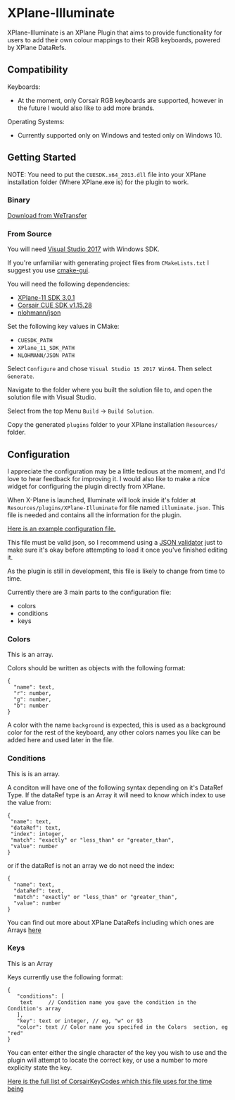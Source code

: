 # XPlane-Illuminate
XPlane-Illuminate is an XPlane Plugin that aims to provide functionality for users to add their own colour mappings to their RGB keyboards, powered by XPlane DataRefs.

## Compatibility
Keyboards:
- At the moment, only Corsair RGB keyboards are supported, however in the future I would also like to add more brands.

Operating Systems:
- Currently supported only on Windows and tested only on Windows 10.
## Getting Started 
NOTE: You need to put the `CUESDK.x64_2013.dll` file into your XPlane installation folder (Where XPlane.exe is) for the plugin to work.
### Binary
[Download from WeTransfer](https://we.tl/t-FeMsijs7PX)
### From Source
You will need [Visual Studio 2017](https://docs.microsoft.com/en-us/visualstudio/install/install-visual-studio?view=vs-2017) with Windows SDK.

If you're unfamiliar with generating project files from `CMakeLists.txt` I suggest you use [cmake-gui](https://cmake.org/download/).

You will need the following dependencies:
- [XPlane-11 SDK 3.0.1](https://developer.x-plane.com/sdk/plugin-sdk-downloads/)
- [Corsair CUE SDK v1.15.28](http://forum.corsair.com/v3/showthread.php?t=156813)
- [nlohmann/json](https://github.com/nlohmann/json)

Set the following key values in CMake:
- `CUESDK_PATH`
- `XPlane_11_SDK_PATH`
- `NLOHMANN/JSON PATH`

Select `Configure` and chose `Visual Studio 15 2017 Win64`. Then select `Generate`.

Navigate to the folder where you built the solution file to, and open the solution file with Visual Studio.

Select from the top Menu `Build` -> `Build Solution`.

Copy the generated `plugins` folder to your XPlane installation `Resources/` folder.

## Configuration
I appreciate the configuration may be a little tedious at the moment, and I'd love to hear feedback for improving it. I would also like to make a nice widget for configuring the plugin directly from XPlane.


When X-Plane is launched, Illuminate will look inside it's folder at `Resources/plugins/XPlane-Illuminate` for file named `illuminate.json`. This file is needed and contains all the information for the plugin.

[Here is an example configuration file.](https://gist.github.com/EdwardAndrew/f3f50df11b2dfad78b51f5055931c09f)

This file must be valid json, so I recommend using a [JSON validator](https://jsonformatter.curiousconcept.com) just to make sure it's okay before attempting to load it once you've finished editing it.

As the plugin is still in development, this file is likely to change from time to time.

Currently there are 3 main parts to the configuration file:
- colors 
- conditions
- keys

### Colors
This is an array.

Colors should be written as objects with the following format:
```
{
  "name": text,
  "r": number,
  "g": number,
  "b": number
}
```
A color with the name `background` is expected, this is used as a background color for the rest of the keyboard, any other colors names you like can be added here and used later in the file.

### Conditions
This is is an array.

A conditon will have one of the following syntax depending on it's DataRef Type.
If the dataRef type is an Array it will need to know which index to use the value from:
```
{
 "name": text,
 "dataRef": text,
 "index": integer,
 "match": "exactly" or "less_than" or "greater_than",
 "value": number
}
```
or if the dataRef is not an array we do not need the index:
```
{
  "name": text,
  "dataRef": text,
  "match": "exactly" or "less_than" or "greater_than",
  "value": number
}
```
You can find out more about XPlane DataRefs including which ones are Arrays [here](http://www.xsquawkbox.net/xpsdk/docs/DataRefs.html)
### Keys
This is an Array

Keys currently use the following format:
```
{
   "conditions": [
    text     // Condition name you gave the condition in the Condition's array
   ],
   "key": text or integer, // eg, "w" or 93
   "color": text // Color name you specifed in the Colors  section, eg "red"
}
```
You can enter either the single character of the key you wish to use and the plugin will attempt to locate the correct key, or use a number to more explicity state the key.

[Here is the full list of CorsairKeyCodes which this file uses for the time being](https://gist.github.com/EdwardAndrew/28ea357712846e7e2075a8cda8e16513)
